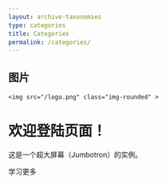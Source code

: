 ```yaml
---
layout: archive-taxonomies
type: categories
title: Categories
permalink: /categories/
---
```

<html>
<head>
	<meta charset="utf-8"> 
	<title>Bootstrap 实例 - 按钮标签</title>
	<link rel="stylesheet" href="/css/bootstrap.min.css">
    <script src="/js/bootstrap.min.js"></script>
</head>
<body>



<div class="container">
	<h2>图片</h2>
	              
	<img src="/logo.png" class="img-rounded" > 

</div>

<div class="jumbotron">
	<div class="container">
		<h1>欢迎登陆页面！</h1>
		<p>这是一个超大屏幕（Jumbotron）的实例。</p>
		<p><a class="btn btn-primary btn-lg" role="button">
			学习更多</a>
		</p>
	</div>
</div>


</body>
</html>